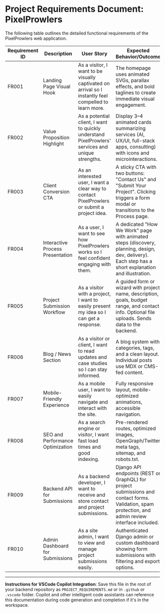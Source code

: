 # Project Requirements Document: PixelProwlers

The following table outlines the detailed functional requirements of the PixelProwlers web application.

| Requirement ID | Description                      | User Story                                                                 | Expected Behavior/Outcome |
|----------------|----------------------------------|----------------------------------------------------------------------------|----------------------------|
| FR001          | Landing Page Visual Hook         | As a visitor, I want to be visually captivated on arrival so I instantly feel compelled to learn more. | The homepage uses animated SVGs, parallax effects, and bold taglines to create immediate visual engagement. |
| FR002          | Value Proposition Highlight      | As a potential client, I want to quickly understand PixelProwlers' services and unique strengths. | Display 3–4 animated cards summarizing services (AI, UX/UI, full-stack apps, consulting) with icons and microinteractions. |
| FR003          | Client Conversion CTA            | As an interested user, I want a clear way to contact PixelProwlers or submit a project idea. | A sticky CTA with two buttons: "Contact Us" and "Submit Your Project". Clicking triggers a form modal or transitions to the Process page. |
| FR004          | Interactive Process Presentation | As a user, I want to see how PixelProwlers works so I feel confident engaging with them. | A dedicated "How We Work" page with animated steps (discovery, planning, design, dev, delivery). Each step has a short explanation and illustration. |
| FR005          | Project Submission Workflow      | As a visitor with a project, I want to easily present my idea so I can get a response. | A guided form or wizard with project name, description, goals, budget range, and contact info. Optional file uploads. Sends data to the backend. |
| FR006          | Blog / News Section              | As a visitor or client, I want to read updates and case studies so I can stay informed. | A blog system with categories, tags, and a clean layout. Individual posts use MDX or CMS-fed content. |
| FR007          | Mobile-Friendly Experience       | As a mobile user, I want to easily navigate and interact with the site. | Fully responsive layout, mobile-optimized animations, accessible navigation. |
| FR008          | SEO and Performance Optimization | As a search engine or visitor, I want fast load times and good indexing. | Pre-rendered routes, optimized images, OpenGraph/Twitter meta tags, sitemap, and robots.txt. |
| FR009          | Backend API for Submissions      | As a backend developer, I want to receive and store contact and project submissions. | Django API endpoints (REST or GraphQL) for project submissions and contact forms. Validation, spam protection, and admin review interface included. |
| FR010          | Admin Dashboard for Submissions  | As a site admin, I want to view and manage project submissions easily. | Authenticated Django admin or custom dashboard showing form submissions with filtering and export options. |

---

**Instructions for VSCode Copilot Integration**:
Save this file in the root of your backend repository as `PROJECT_REQUIREMENTS.md` or in `.github` or `.vscode` folder. Copilot and other intelligent code assistants can reference this documentation during code generation and completion if it's in the workspace.
